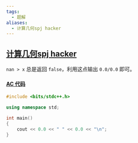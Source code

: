 ```yaml
---
tags:
  - 题解
aliases:
  - 计算几何spj hacker
---
```

## [计算几何spj hacker](https://ac.nowcoder.com/acm/contest/27249/A)

`nan > x` 总是返回 `false`，利用这点输出 `0.0/0.0` 即可。

#### [AC 代码](https://ac.nowcoder.com/acm/contest/view-submission?submissionId=74155575)

```cpp
#include <bits/stdc++.h>

using namespace std;

int main()
{
    cout << 0.0 << " " << 0.0 << "\n";
}
```
